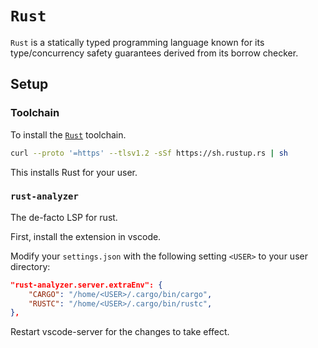 # `Rust`
`Rust` is a statically typed programming language known for its type/concurrency safety guarantees derived from its borrow checker.

## Setup
### Toolchain
To install the [`Rust`](https://www.rust-lang.org/tools/install) toolchain.

```bash
curl --proto '=https' --tlsv1.2 -sSf https://sh.rustup.rs | sh
```

This installs Rust for your user.

### `rust-analyzer`
The de-facto LSP for rust.

First, install the extension in vscode.

Modify your `settings.json` with the following setting `<USER>` to your user directory:
```json
"rust-analyzer.server.extraEnv": {
    "CARGO": "/home/<USER>/.cargo/bin/cargo",
    "RUSTC": "/home/<USER>/.cargo/bin/rustc",
},
```
Restart vscode-server for the changes to take effect.

